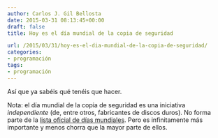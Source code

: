 ```yaml
---
author: Carlos J. Gil Bellosta
date: 2015-03-31 08:13:45+00:00
draft: false
title: Hoy es el día mundial de la copia de seguridad

url: /2015/03/31/hoy-es-el-dia-mundial-de-la-copia-de-seguridad/
categories:
- programación
tags:
- programación
---
```


Así que ya sabéis qué tenéis que hacer.

Nota: el día mundial de la copia de seguridad es una iniciativa _independiente_ (de, entre otros, fabricantes de discos duros). No forma parte de la [lista oficial de días mundiales](http://www.un.org/en/sections/observances/international-days/). Pero es infinitamente más importante y menos chorra que la mayor parte de ellos.
